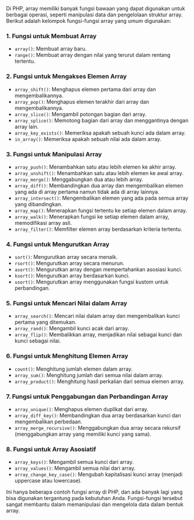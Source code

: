 Di PHP, array memiliki banyak fungsi bawaan yang dapat digunakan untuk berbagai operasi, seperti manipulasi data dan pengelolaan struktur array. Berikut adalah kelompok fungsi-fungsi array yang umum digunakan:

### 1. **Fungsi untuk Membuat Array**
   - `array()`: Membuat array baru.
   - `range()`: Membuat array dengan nilai yang terurut dalam rentang tertentu.

### 2. **Fungsi untuk Mengakses Elemen Array**
   - `array_shift()`: Menghapus elemen pertama dari array dan mengembalikannya.
   - `array_pop()`: Menghapus elemen terakhir dari array dan mengembalikannya.
   - `array_slice()`: Mengambil potongan bagian dari array.
   - `array_splice()`: Memotong bagian dari array dan menggantinya dengan array lain.
   - `array_key_exists()`: Memeriksa apakah sebuah kunci ada dalam array.
   - `in_array()`: Memeriksa apakah sebuah nilai ada dalam array.

### 3. **Fungsi untuk Manipulasi Array**
   - `array_push()`: Menambahkan satu atau lebih elemen ke akhir array.
   - `array_unshift()`: Menambahkan satu atau lebih elemen ke awal array.
   - `array_merge()`: Menggabungkan dua atau lebih array.
   - `array_diff()`: Membandingkan dua array dan mengembalikan elemen yang ada di array pertama namun tidak ada di array lainnya.
   - `array_intersect()`: Mengembalikan elemen yang ada pada semua array yang dibandingkan.
   - `array_map()`: Menerapkan fungsi tertentu ke setiap elemen dalam array.
   - `array_walk()`: Menerapkan fungsi ke setiap elemen dalam array, memodifikasi array asli.
   - `array_filter()`: Memfilter elemen array berdasarkan kriteria tertentu.

### 4. **Fungsi untuk Mengurutkan Array**
   - `sort()`: Mengurutkan array secara menaik.
   - `rsort()`: Mengurutkan array secara menurun.
   - `asort()`: Mengurutkan array dengan mempertahankan asosiasi kunci.
   - `ksort()`: Mengurutkan array berdasarkan kunci.
   - `usort()`: Mengurutkan array menggunakan fungsi kustom untuk perbandingan.

### 5. **Fungsi untuk Mencari Nilai dalam Array**
   - `array_search()`: Mencari nilai dalam array dan mengembalikan kunci pertama yang ditemukan.
   - `array_rand()`: Mengambil kunci acak dari array.
   - `array_flip()`: Membalikkan array, menjadikan nilai sebagai kunci dan kunci sebagai nilai.

### 6. **Fungsi untuk Menghitung Elemen Array**
   - `count()`: Menghitung jumlah elemen dalam array.
   - `array_sum()`: Menghitung jumlah dari semua nilai dalam array.
   - `array_product()`: Menghitung hasil perkalian dari semua elemen array.

### 7. **Fungsi untuk Penggabungan dan Perbandingan Array**
   - `array_unique()`: Menghapus elemen duplikat dari array.
   - `array_diff_key()`: Membandingkan dua array berdasarkan kunci dan mengembalikan perbedaan.
   - `array_merge_recursive()`: Menggabungkan dua array secara rekursif (menggabungkan array yang memiliki kunci yang sama).

### 8. **Fungsi untuk Array Asosiatif**
   - `array_keys()`: Mengambil semua kunci dari array.
   - `array_values()`: Mengambil semua nilai dari array.
   - `array_change_key_case()`: Mengubah kapitalisasi kunci array (menjadi uppercase atau lowercase).

Ini hanya beberapa contoh fungsi array di PHP, dan ada banyak lagi yang bisa digunakan tergantung pada kebutuhan Anda. Fungsi-fungsi tersebut sangat membantu dalam memanipulasi dan mengelola data dalam bentuk array.